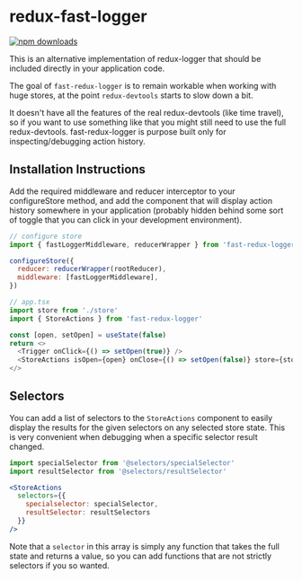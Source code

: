 redux-fast-logger
===

<a href="https://www.npmjs.com/package/fast-redux-logger">
  <img src="https://img.shields.io/npm/dm/fast-redux-logger.svg" alt="npm downloads" />
</a>

This is an alternative implementation of redux-logger that should be included directly in your application code.

The goal of `fast-redux-logger` is to remain workable when working with huge stores, at the point `redux-devtools` starts to slow down a bit.

It doesn't have all the features of the real redux-devtools (like time travel), so if you want to use something like that you might still need to use the full redux-devtools. fast-redux-logger is purpose built only for inspecting/debugging action history.

Installation Instructions
---

Add the required middleware and reducer interceptor to your configureStore method, and add the component that will display action history somewhere in your application (probably hidden behind some sort of toggle that you can click in your development environment).

```javascript
// configure store
import { fastLoggerMiddleware, reducerWrapper } from 'fast-redux-logger'

configureStore({
  reducer: reducerWrapper(rootReducer),
  middleware: [fastLoggerMiddleware],
})

// app.tsx
import store from './store'
import { StoreActions } from 'fast-redux-logger'

const [open, setOpen] = useState(false)
return <>
  <Trigger onClick={() => setOpen(true)} />
  <StoreActions isOpen={open} onClose={() => setOpen(false)} store={store} />
</>
```

Selectors
---

You can add a list of selectors to the `StoreActions` component to easily display the results for the given selectors on any selected store state. This is very convenient when debugging when a specific selector result changed.

```jsx
import specialSelector from '@selectors/specialSelector'
import resultSelector from '@selectors/resultSelector'

<StoreActions
  selectors={{
    specialselector: specialSelector,
    resultSelector: resultSelectors
  }}
/>
```

Note that a `selector` in this array is simply any function that takes the full state and returns a value, so you can add functions that are not strictly selectors if you so wanted. 
